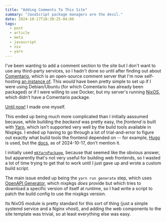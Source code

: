 ```yaml
---
title: "Adding Comments To This Site"
summary: "JavaScript package managers are the devil."
date: 2024-10-17T10:30:25-04:00
tags:
  - post
  - article
  - meta
  - javascript
  - nix
  - yarn
---
```

I've been wanting to add a comment section to the site but I don't want to use any third-party services, so I hadn't done so until after finding out about [Comentario](https://comentario.app/), which is an open-source comment server that I'm now self-hosting [an instance of](https://comments.ashwalker.net/). This *would* have been pretty simple to set up if I were using Debian/Ubuntu (for which Comentario has already been packaged) or if I were willing to use Docker, but my server's running [NixOS](https://nixos.org/), which didn't have a Comentario package.

[Until now!](https://github.com/signalwalker/nix.pkg.comentario) I made one myself.

This ended up being much more complicated than I initially aassumed because, while building the *backend* was pretty easy, the *frontend* is built with [Yarn](https://yarnpkg.com/), which isn't supported very well by the build tools available in Nixpkgs. I ended up having to go through a lot of trial-and-error to figure out exactly what build tools the frontend depended on -- for example, [Hugo](https://gohugo.io/) is used, but the [docs](https://docs.comentario.app/en/installation/building/), as of 2024-10-17, don't mention it.

I initially used [`mkYarnPackage`](https://nixos.org/manual/nixpkgs/unstable/#javascript-yarn2nix-mkYarnPackage), because that seemed like the obvious answer, but apparently that's not very useful for building web frontends, so I wasted a lot of time trying to get that to work until I just gave up and wrote a custom build script.

The main issue ended up being the `yarn run generate` step, which uses [OpenAPI Generator](https://openapi-generator.tech/), which nixpkgs *does* provide but which tries to download a specific version of itself at runtime, so I had write a script to patch the build config to use the nixpkgs version.

Its NixOS module is pretty standard for this sort of thing (just a simple systemd service and a Nginx vhost), and adding the web components to the site template was trivial, so at least everything else was easy.
